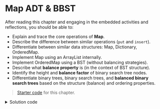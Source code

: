 <!---
lecture: 22
--->

# Map ADT & BBST

After reading this chapter and engaging in the embedded activities and reflections, you should be able to:

* Explain and trace the core operations of **Map**.
* Describe the difference between similar operations (`put` and `insert`).
* Differentiate between similar data structures: Map, Dictionary, OrderedMap.
* Implement Map using an ArrayList internally.
* Implement OrderedMap using a BST (without balancing strategies).
* Describe what **balance property** is (in the context of BST structure).
* Identify the height and **balance factor** of binary search tree nodes.
* Differentiate binary trees, binary search trees, and **balanced binary search trees** based on the structure (balance) and ordering properties.

> [Starter code](../../zip/chap18-starter.zip) for this chapter.

<details class="solution" data-release="Oct 18, 2023 17:00:00">
<summary>Solution code</summary>

[Solution code](../../zip/chap18-solution.zip) for this chapter.

</details>